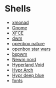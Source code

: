 # Shells
- [xmonad](https://github.com/vlafmeister/Shells/tree/main/xmonad)
- [Gnome](https://github.com/vlafmeister/Shells/tree/main/Gnome/Gnome_arch)
- [XFCE]()
- [dwm]()
- [openbox nature](https://github.com/vlafmeister/Shells/tree/main/openbox/openbox_nature)
- [openbox star wars](https://github.com/vlafmeister/Shells/tree/main/openbox/openbox_star_wars)
- [bspwm]()
- [Newm nord]()
- [Hyperland Void]()
- [Hypr Arch]()
- [Hypr deep blue]()
- [fonts](https://github.com/vlafmeister/Shells/tree/main/fonts)
